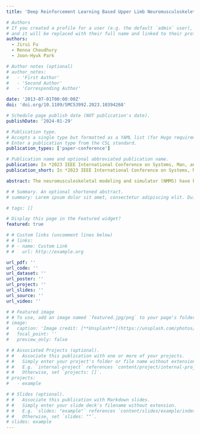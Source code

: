 ```yaml
---
title: 'Deep Reinforcement Learning Based Upper Limb Neuromusculoskeletal Simulator for Modelling Human Motor Control'

# Authors
# If you created a profile for a user (e.g. the default `admin` user), write the username (folder name) here
# and it will be replaced with their full name and linked to their profile.
authors:
  - Jirui Fu
  - Renoa Choudhury
  - Joon-Hyuk Park

# Author notes (optional)
# author_notes:
#   - 'First Author'
#   - 'Second Author'
#   - 'Corresponding Author'

date: '2013-07-01T00:00:00Z'
doi: 'doi.org/10.1109/SMC53992.2023.10394268'

# Schedule page publish date (NOT publication's date).
publishDate: '2024-01-29'

# Publication type.
# Accepts a single type but formatted as a YAML list (for Hugo requirements).
# Enter a publication type from the CSL standard.
publication_types: ['paper-conference']

# Publication name and optional abbreviated publication name.
publication: In *2023 IEEE International Conference on Systems, Man, and Cybernetics (SMC)*
publication_short: In *2023 IEEE International Conference on Systems, Man, and Cybernetics (SMC)*

abstract: The neuromusculoskeletal modeling and simulator (NMMS) have been widely utilized in various fields and applications. The deep reinforcement learning (DRL) algorithm is a promising method to study human motor controls and movement biomechanics via NMMS without experimental data. However, existing research lacks exploration of the DRL implementation for controlling neuromusculoskeletal simulators, and only a few have presented myoelectric control systems applied to the DRL-based NMMS. In this work, an off-policy DRL algorithm, Deep Deterministic Policy Gradient (DDPG), was implemented on an upper limb NMMS with two different types of action space - direct muscle activation output and PD-based internal model, and compared their control performance. In addition, we evaluated the performance of proportional myoelectric control systems implemented on the DRL-based upper limb NMMS. The results indicate that the DRL-based NMMS can execute upper limb movements accurately, and the proportional myoelectric control system reduced the muscle activation under both types of action space. Moreover, the PD-based internal model action space shows better learning and error-tracking performance than the direct muscle activation output action space.

# # Summary. An optional shortened abstract.
# summary: Lorem ipsum dolor sit amet, consectetur adipiscing elit. Duis posuere tellus ac convallis placerat. Proin tincidunt magna sed ex sollicitudin condimentum.

# tags: []

# Display this page in the Featured widget?
featured: true

# # Custom links (uncomment lines below)
# # links:
# # - name: Custom Link
# #   url: http://example.org

url_pdf: ''
url_code: ''
url_dataset: ''
url_poster: ''
url_project: ''
url_slides: ''
url_source: ''
url_video: ''

# # Featured image
# # To use, add an image named `featured.jpg/png` to your page's folder.
# image:
#   caption: 'Image credit: [**Unsplash**](https://unsplash.com/photos/pLCdAaMFLTE)'
#   focal_point: ''
#   preview_only: false

# # Associated Projects (optional).
# #   Associate this publication with one or more of your projects.
# #   Simply enter your project's folder or file name without extension.
# #   E.g. `internal-project` references `content/project/internal-project/index.md`.
# #   Otherwise, set `projects: []`.
# projects:
#   - example

# # Slides (optional).
# #   Associate this publication with Markdown slides.
# #   Simply enter your slide deck's filename without extension.
# #   E.g. `slides: "example"` references `content/slides/example/index.md`.
# #   Otherwise, set `slides: ""`.
# slides: example
---
```


